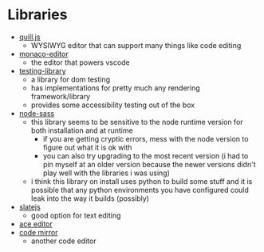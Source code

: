 # Libraries

- [quill.js](https://github.com/quilljs/quill/blob/develop/docs/guides/why-quill.md)
  - WYSIWYG editor that can support many things like code editing
- [monaco-editor](https://microsoft.github.io/monaco-editor/index.html)
  - the editor that powers vscode
- [testing-library](https://testing-library.com/)
  - a library for dom testing
  - has implementations for pretty much any rendering framework/library
  - provides some accessibility testing out of the box
- [node-sass](https://github.com/sass/node-sass)
  - this library seems to be sensitive to the node runtime version for both installation and at runtime
    - if you are getting cryptic errors, mess with the node version to figure out what it is ok with
    - you can also try upgrading to the most recent version (i had to pin myself at an older version because the newer versions didn't play well with the libraries i was using)
  - i think this library on install uses python to build some stuff and it is possible that any python environments you have configured could leak into the way it builds (possibly)
- [slatejs](https://www.slatejs.org/examples/richtext)
  - good option for text editing
- [ace editor](https://ace.c9.io/)
- [code mirror](https://codemirror.net/)
  - another code editor